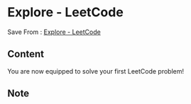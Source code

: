 # Explore - LeetCode
Save From : [Explore - LeetCode](https://leetcode.com/explore/learn/card/the-leetcode-beginners-guide/678/sql-data-structure/4352/) 

## Content
You are now equipped to solve your first LeetCode problem!
## Note